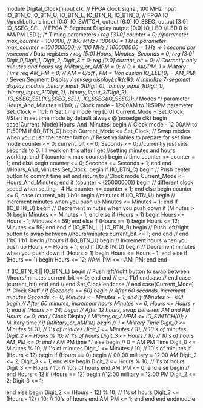 
module Digital_Clock(
input clk, // FPGA clock signal, 100 MHz
input IO_BTN_C,IO_BTN_U, IO_BTN_L, IO_BTN_R, IO_BTN_D, // FPGA IO
//pushbuttons
input [0:0] IO_SWITCH,
output [6:0] IO_SSEG,
 output [3:0] IO_SSEG_SEL, // FPGA 7-Segment Display
output [0:0] IO_LED //LED 0 is AM/PM LED
);
/* Timing parameters */
reg [31:0] counter = 0;
//parameter max_counter = 100000; // 100 MHz / 100000 = 1 kHz
parameter max_counter = 100000000; // 100 MHz / 100000000 = 1 Hz =&gt; 1 second per
//second
/* Data registers */
reg [5:0] Hours, Minutes, Seconds = 0;
reg [3:0] Digit_0,Digit_1, Digit_2, Digit_3 = 0;
reg [0:0] current_bit = 0; // Currently only minutes and hours
reg Military_or_AMPM = 0; // 0 = AM/PM, 1 = Military Time
reg AM_PM = 0; // AM = 0/off , PM = 1/on
assign IO_LED[0] = AM_PM;
/* Seven Segment Display */
sevseg display(.clk(clk), // Initialize 7-segment display module
.binary_input_0(Digit_0),
.binary_input_1(Digit_1),
.binary_input_2(Digit_2),
.binary_input_3(Digit_3),
.IO_SSEG_SEL(IO_SSEG_SEL),
.IO_SSEG(IO_SSEG));
/* Modes */
parameter Hours_And_Minutes =1'b0;  // Clock mode - 12:00AM to 11:59PM
parameter Set_Clock = 1'b1; // Set time mode
reg [0:0] Current_Mode = Set_Clock;  //Start in set time mode by default
always @(posedge clk) begin
case(Current_Mode)
Hours_And_Minutes: begin // Clock mode - 12:00AM to 11:59PM
if (IO_BTN_C) begin
Current_Mode <= Set_Clock; // Swap modes when you push the center button
// Reset variables to prepare for set time mode
counter <= 0;
current_bit <= 0;
Seconds <= 0; //currently just sets seconds to 0. I&#39;ll work on this after I get
//setting minutes and hours working.
end
if (counter < max_counter) begin // time
counter <= counter + 1;
end 
else 
begin
counter <= 0;
Seconds <= Seconds + 1;
end
end //Hours_And_Minutes
Set_Clock: begin
if (IO_BTN_C) begin // Push center button to commit time set and return to
//Clock mode
Current_Mode <= Hours_And_Minutes;
end
if (counter < (25000000)) begin // different clock speed when setting - 4 Hz
counter <= counter + 1;
end else begin
counter <= 0;
case (current_bit)
1'b0: begin //minutes
if (IO_BTN_U) begin // Increment minutes when you push up
Minutes <= Minutes + 1;
end
if (IO_BTN_D) begin // Decrement minutes when you push down
if (Minutes > 0) begin
Minutes <= Minutes - 1;
end else if (Hours > 1) begin
Hours <= Hours - 1;
Minutes <= 59;
end else if (Hours == 1) begin
Hours <= 12;
Minutes <= 59;
end
end
if (IO_BTN_L || IO_BTN_R) begin // Push left/right button to swap between
//hours/minutes
current_bit <= 1;
end
end // end 1&#39;b0
1'b1: begin //hours
if (IO_BTN_U) begin // Increment hours when you push up
Hours <= Hours + 1;
end
if (IO_BTN_D) begin // Decrement minutes when you push down
if (Hours > 1) begin
Hours <= Hours - 1;
end else if (Hours == 1) begin
Hours <= 12;
//AM_PM &lt;= ~AM_PM;
end
end

if (IO_BTN_R || IO_BTN_L) begin // Push left/right button to swap between
//hours/minutes
current_bit <= 0;
end
end // end 1&#39;b1
endcase // end case (current_bit)
end
end // end Set_Clock
endcase // end case(Current_Mode)
/* Clock Stuff */
if (Seconds >= 60) begin // After 60 seconds, increment minutes
Seconds <= 0;
Minutes <= Minutes + 1;
end
if (Minutes >= 60) begin // After 60 minutes, increment hours
Minutes <= 0;
Hours <= Hours + 1;
end
if (Hours >= 24) begin // After 12 hours, swap between AM and PM
Hours <= 0;
end
/* Clock Display */
Military_or_AMPM <= IO_SWITCH[0];
/* Military time */
if (Military_or_AMPM) begin // 1 = Military Time
Digit_0 <= Minutes % 10; // 1&#39;s of minutes
Digit_1 <= Minutes / 10; // 10&#39;s of minutes
Digit_2 <= Hours % 10; // 1&#39;s of hours
Digit_3 <= Hours / 10; // 10&#39;s of hours
AM_PM <= 0;
end
/* AM PM time */
else begin // 0 = AM PM Time
Digit_0 <= Minutes % 10; // 1&#39;s of minutes
Digit_1 <= Minutes / 10; // 10&#39;s of minutes
if (Hours < 12) begin
if (Hours == 0) begin // 00:00 military = 12:00 AM
Digit_2 <= 2;
Digit_3 <= 1;
end else begin
Digit_2 <= Hours % 10; // 1&#39;s of hours
Digit_3 <= Hours / 10; // 10&#39;s of hours
end
AM_PM <= 0;
end else begin // end Hours &lt; 12
if (Hours == 12) begin //12:00 military = 12:00 PM
Digit_2 <= 2;
Digit_3 <= 1;

end else begin
Digit_2 <= (Hours - 12) % 10; // 1&#39;s of hours
Digit_3 <= (Hours - 12) / 10; // 10&#39;s of hours
end
AM_PM <= 1;
end 
end
end
endmodule
